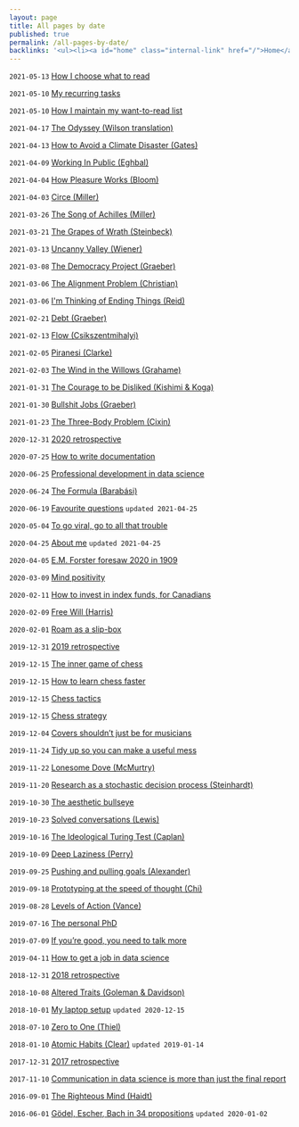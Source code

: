 ```yaml
---
layout: page
title: All pages by date
published: true
permalink: /all-pages-by-date/
backlinks: '<ul><li><a id="home" class="internal-link" href="/">Home</a></li></ul>'
---
```


`2021-05-13` <a id="how-i-choose-what-to-read" class="internal-link" href="/how-i-choose-what-to-read/">How I choose what to read</a>

`2021-05-10` <a id="my-recurring-tasks" class="internal-link" href="/my-recurring-tasks/">My recurring tasks</a>

`2021-05-10` <a id="how-i-maintain-my-want-to-read-list" class="internal-link" href="/how-i-maintain-my-want-to-read-list/">How I maintain my want-to-read list</a>

`2021-04-17` <a id="homer-odyssey" class="internal-link" href="/homer-odyssey/">The Odyssey (Wilson translation)</a>

`2021-04-13` <a id="gates-climate-disaster" class="internal-link" href="/gates-climate-disaster/">How to Avoid a Climate Disaster (Gates)</a>

`2021-04-09` <a id="eghbal-working-in-public" class="internal-link" href="/eghbal-working-in-public/">Working In Public (Eghbal)</a>

`2021-04-04` <a id="bloom-how-pleasure-works" class="internal-link" href="/bloom-how-pleasure-works/">How Pleasure Works (Bloom)</a>

`2021-04-03` <a id="miller-circe" class="internal-link" href="/miller-circe/">Circe (Miller)</a>

`2021-03-26` <a id="miller-song-of-achilles" class="internal-link" href="/miller-song-of-achilles/">The Song of Achilles (Miller)</a>

`2021-03-21` <a id="steinbeck-grapes-of-wrath" class="internal-link" href="/steinbeck-grapes-of-wrath/">The Grapes of Wrath (Steinbeck)</a>

`2021-03-13` <a id="wiener-uncanny-valley" class="internal-link" href="/wiener-uncanny-valley/">Uncanny Valley (Wiener)</a>

`2021-03-08` <a id="graeber-democracy-project" class="internal-link" href="/graeber-democracy-project/">The Democracy Project (Graeber)</a>

`2021-03-06` <a id="christian-alignment-problem" class="internal-link" href="/christian-alignment-problem/">The Alignment Problem (Christian)</a>

`2021-03-06` <a id="reid-ending-things" class="internal-link" href="/reid-ending-things/">I'm Thinking of Ending Things (Reid)</a>

`2021-02-21` <a id="graeber-debt" class="internal-link" href="/graeber-debt/">Debt (Graeber)</a>

`2021-02-13` <a id="csikszentmihalyi-flow" class="internal-link" href="/csikszentmihalyi-flow/">Flow (Csikszentmihalyi)</a>

`2021-02-05` <a id="clarke-piranesi" class="internal-link" href="/clarke-piranesi/">Piranesi (Clarke)</a>

`2021-02-03` <a id="grahame-wind-in-the-willows" class="internal-link" href="/grahame-wind-in-the-willows/">The Wind in the Willows (Grahame)</a>

`2021-01-31` <a id="kishimi-koga-courage" class="internal-link" href="/kishimi-koga-courage/">The Courage to be Disliked (Kishimi & Koga)</a>

`2021-01-30` <a id="graeber-bullshit-jobs" class="internal-link" href="/graeber-bullshit-jobs/">Bullshit Jobs (Graeber)</a>

`2021-01-23` <a id="cixin-three-body-problem" class="internal-link" href="/cixin-three-body-problem/">The Three-Body Problem (Cixin)</a>

`2020-12-31` <a id="retrospective-2020" class="internal-link" href="/retrospective-2020/">2020 retrospective</a>

`2020-07-25` <a id="how-to-write-documentation" class="internal-link" href="/how-to-write-documentation/">How to write documentation</a>

`2020-06-25` <a id="professional-development-in-data-science" class="internal-link" href="/professional-development-in-data-science/">Professional development in data science</a>

`2020-06-24` <a id="barabasi-the-formula" class="internal-link" href="/barabasi-the-formula/">The Formula (Barabási)</a>

`2020-06-19` <a id="favourite-questions" class="internal-link" href="/favourite-questions/">Favourite questions</a> `updated 2021-04-25`

`2020-05-04` <a id="to-go-viral-go-to-all-that-trouble" class="internal-link" href="/to-go-viral-go-to-all-that-trouble/">To go viral, go to all that trouble</a>

`2020-04-25` <a id="about-me" class="internal-link" href="/about-me/">About me</a> `updated 2021-04-25`

`2020-04-05` <a id="the-machine-stops" class="internal-link" href="/the-machine-stops/">E.M. Forster foresaw 2020 in 1909</a>

`2020-03-09` <a id="mind-positivity" class="internal-link" href="/mind-positivity/">Mind positivity</a>

`2020-02-11` <a id="how-to-invest-in-index-funds" class="internal-link" href="/how-to-invest-in-index-funds/">How to invest in index funds, for Canadians</a>

`2020-02-09` <a id="harris-free-will" class="internal-link" href="/harris-free-will/">Free Will (Harris)</a>

`2020-02-01` <a id="roam-as-a-slip-box" class="internal-link" href="/roam-as-a-slip-box/">Roam as a slip-box</a>

`2019-12-31` <a id="retrospective-2019" class="internal-link" href="/retrospective-2019/">2019 retrospective</a>

`2019-12-15` <a id="inner-game-of-chess" class="internal-link" href="/inner-game-of-chess/">The inner game of chess</a>

`2019-12-15` <a id="how-to-learn-chess-faster" class="internal-link" href="/how-to-learn-chess-faster/">How to learn chess faster</a>

`2019-12-15` <a id="chess-tactics" class="internal-link" href="/chess-tactics/">Chess tactics</a>

`2019-12-15` <a id="chess-strategy" class="internal-link" href="/chess-strategy/">Chess strategy</a>

`2019-12-04` <a id="covers-shouldnt-just-be-for-musicians" class="internal-link" href="/covers-shouldnt-just-be-for-musicians/">Covers shouldn’t just be for musicians</a>

`2019-11-24` <a id="tidy-up" class="internal-link" href="/tidy-up/">Tidy up so you can make a useful mess</a>

`2019-11-22` <a id="mcmurtry-lonesome-dove" class="internal-link" href="/mcmurtry-lonesome-dove/">Lonesome Dove (McMurtry)</a>

`2019-11-20` <a id="research-as-a-stochastic-decision-process" class="internal-link" href="/research-as-a-stochastic-decision-process/">Research as a stochastic decision process (Steinhardt)</a>

`2019-10-30` <a id="aesthetic-bullseye" class="internal-link" href="/aesthetic-bullseye/">The aesthetic bullseye</a>

`2019-10-23` <a id="solved-conversations" class="internal-link" href="/solved-conversations/">Solved conversations (Lewis)</a>

`2019-10-16` <a id="ideological-turing-test" class="internal-link" href="/ideological-turing-test/">The Ideological Turing Test (Caplan)</a>

`2019-10-09` <a id="deep-laziness" class="internal-link" href="/deep-laziness/">Deep Laziness (Perry)</a>

`2019-09-25` <a id="pushing-and-pulling-goals" class="internal-link" href="/pushing-and-pulling-goals/">Pushing and pulling goals (Alexander)</a>

`2019-09-18` <a id="prototyping-at-the-speed-of-thought" class="internal-link" href="/prototyping-at-the-speed-of-thought/">Prototyping at the speed of thought (Chi)</a>

`2019-08-28` <a id="levels-of-action" class="internal-link" href="/levels-of-action/">Levels of Action (Vance)</a>

`2019-07-16` <a id="personal-phd" class="internal-link" href="/personal-phd/">The personal PhD</a>

`2019-07-09` <a id="talk-more" class="internal-link" href="/talk-more/">If you’re good, you need to talk more</a>

`2019-04-11` <a id="how-to-get-a-job-in-data-science" class="internal-link" href="/how-to-get-a-job-in-data-science/">How to get a job in data science</a>

`2018-12-31` <a id="retrospective-2018" class="internal-link" href="/retrospective-2018/">2018 retrospective</a>

`2018-10-08` <a id="goleman-and-davidson-altered-traits" class="internal-link" href="/goleman-and-davidson-altered-traits/">Altered Traits (Goleman & Davidson)</a>

`2018-10-01` <a id="laptop-setup" class="internal-link" href="/laptop-setup/">My laptop setup</a> `updated 2020-12-15`

`2018-07-10` <a id="thiel-zero-to-one" class="internal-link" href="/thiel-zero-to-one/">Zero to One (Thiel)</a>

`2018-01-10` <a id="clear-atomic-habits" class="internal-link" href="/clear-atomic-habits/">Atomic Habits (Clear)</a> `updated 2019-01-14`

`2017-12-31` <a id="retrospective-2017" class="internal-link" href="/retrospective-2017/">2017 retrospective</a>

`2017-11-10` <a id="communication-in-data-science" class="internal-link" href="/communication-in-data-science/">Communication in data science is more than just the final report</a>

`2016-09-01` <a id="haidt-righteous-mind" class="internal-link" href="/haidt-righteous-mind/">The Righteous Mind (Haidt)</a>

`2016-06-01` <a id="hofstadter-godel-escher-bach" class="internal-link" href="/hofstadter-godel-escher-bach/">Gödel, Escher, Bach in 34 propositions</a> `updated 2020-01-02`

